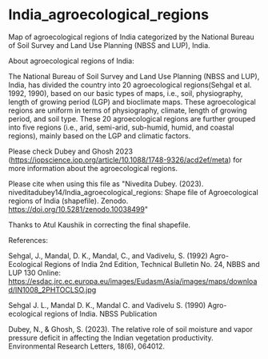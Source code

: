 # India_agroecological_regions
Map of agroecological regions of India categorized by the National Bureau of Soil Survey and Land Use Planning (NBSS and LUP), India.

About agroecological regions of India: 

The National Bureau of Soil Survey and Land Use Planning (NBSS and LUP), India, has divided the country into 20 agroecological regions ​(Sehgal et al. 1992, 1990), based on our basic types of maps, i.e., soil, physiography, length of growing period (LGP) and bioclimate maps. These agroecological regions are uniform in terms of physiography, climate, length of growing period, and soil type. These 20 agroecological regions are further grouped into five regions (i.e., arid, semi-arid, sub-humid, humid, and coastal regions), mainly based on the LGP and climatic factors.

Please check Dubey and Ghosh 2023 (https://iopscience.iop.org/article/10.1088/1748-9326/acd2ef/meta) for more information about the agroecological regions.

Please cite when using this file as "Nivedita Dubey. (2023). niveditadubey14/India_agroecological_regions: Shape file of Agroecological regions of India (shapefile). Zenodo. https://doi.org/10.5281/zenodo.10038499"

Thanks to Atul Kaushik in correcting the final shapefile.

References:

​Sehgal, J., Mandal, D. K., Mandal, C., and Vadivelu, S. (1992) Agro-Ecological Regions of India 2nd Edition, Technical Bulletin No. 24, NBBS and LUP 130 Online: https://esdac.jrc.ec.europa.eu/images/Eudasm/Asia/images/maps/download/IN1008_2PHTOCLSO.jpg

​Sehgal J. L., Mandal D. K., Mandal C. and Vadivelu S. (1990) Agro-ecological regions of India. NBSS Publication

Dubey, N., & Ghosh, S. (2023). The relative role of soil moisture and vapor pressure deficit in affecting the Indian vegetation productivity. Environmental Research Letters, 18(6), 064012.
